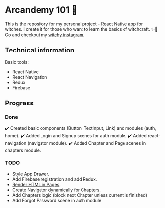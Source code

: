 # Arcandemy 101 🧙
This is the repository for my personal project - React Native app for witches. I create it for those who want to
learn the basics of witchcraft. ✨🔮 Go and checkout my [witchy instagram](https://www.instagram.com/arcandemy/).

## Technical information
Basic tools:
* React Native
* React Navigation
* Redux
* Firebase

## Progress
### Done
✔️ Created basic components (Button, TextInput, Link) and modules (auth, home).
✔️ Added Login and Signup scenes for auth module.
✔️ Added react-navigation (navigator module).
✔️ Added Chapter and Page scenes in chapters module.

### TODO
* Style App Drawer.
* Add Firebase registration and add Redux.
* [Render HTML in Pages](https://stackoverflow.com/questions/29334984/render-html-in-react-native).
* Create Navigator dynamically for Chapters.
* Add Chapters logic (block next Chapter unless current is finished)
* Add Forgot Password scene in auth module
